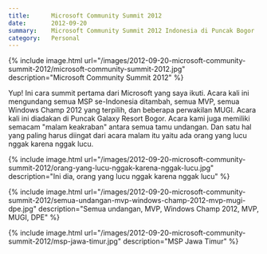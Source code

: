 ```yaml
---
title:      Microsoft Community Summit 2012
date:       2012-09-20
summary:    Microsoft Community Summit 2012 Indonesia di Puncak Bogor
category:   Personal
---
```


{% include image.html url="/images/2012-09-20-microsoft-community-summit-2012/microsoft-community-summit-2012.jpg" description="Microsoft Community Summit 2012" %}

Yup! Ini cara summit pertama dari Microsoft yang saya ikuti. Acara kali ini mengundang semua MSP se-Indonesia ditambah, semua MVP, semua Windows Champ 2012 yang terpilih, dan beberapa perwakilan MUGI. Acara kali ini diadakan di Puncak Galaxy Resort Bogor. Acara kami juga memiliki semacam "malam keakraban" antara semua tamu undangan. Dan satu hal yang paling harus diingat dari acara malam itu yaitu ada orang yang lucu nggak karena nggak lucu.

{% include image.html url="/images/2012-09-20-microsoft-community-summit-2012/orang-yang-lucu-nggak-karena-nggak-lucu.jpg" description="Ini dia, orang yang lucu nggak karena nggak lucu" %}

{% include image.html url="/images/2012-09-20-microsoft-community-summit-2012/semua-undangan-mvp-windows-champ-2012-mvp-mugi-dpe.jpg" description="Semua undangan, MVP, Windows Champ 2012, MVP, MUGI, DPE" %}

{% include image.html url="/images/2012-09-20-microsoft-community-summit-2012/msp-jawa-timur.jpg" description="MSP Jawa Timur" %}
